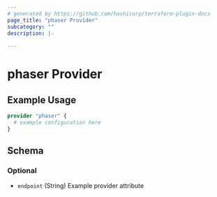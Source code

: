 ```yaml
---
# generated by https://github.com/hashicorp/terraform-plugin-docs
page_title: "phaser Provider"
subcategory: ""
description: |-
  
---
```


# phaser Provider



## Example Usage

```terraform
provider "phaser" {
  # example configuration here
}
```

<!-- schema generated by tfplugindocs -->
## Schema

### Optional

- `endpoint` (String) Example provider attribute
